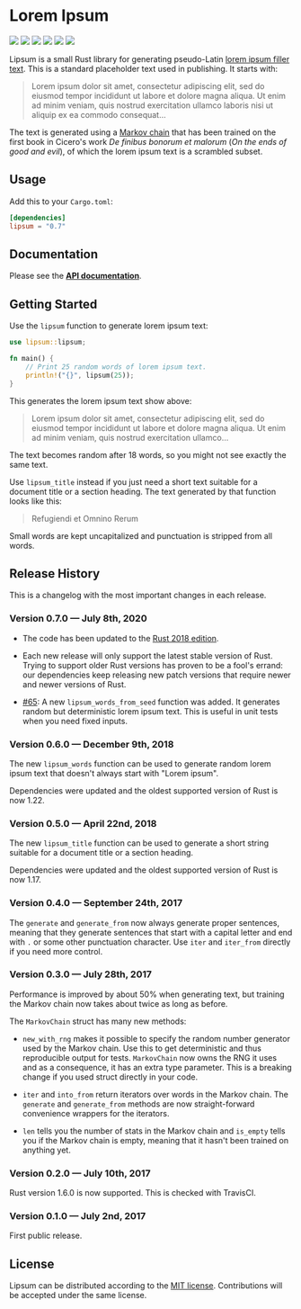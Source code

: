 # Lorem Ipsum

[![](https://img.shields.io/crates/v/lipsum.svg)][crates-io]
[![](https://docs.rs/lipsum/badge.svg)][api-docs]
[![](https://img.shields.io/badge/rustc-1.31.0-blue.svg)][rust-2018]
[![](https://travis-ci.org/mgeisler/lipsum.svg?branch=master)][travis-ci]
[![](https://ci.appveyor.com/api/projects/status/github/mgeisler/lipsum?branch=master&svg=true)][appveyor]
[![](https://codecov.io/gh/mgeisler/lipsum/branch/master/graph/badge.svg)][codecov]

Lipsum is a small Rust library for generating pseudo-Latin [lorem
ipsum filler text][lorem ipsum]. This is a standard placeholder text
used in publishing. It starts with:

> Lorem ipsum dolor sit amet, consectetur adipiscing elit, sed do
> eiusmod tempor incididunt ut labore et dolore magna aliqua. Ut enim
> ad minim veniam, quis nostrud exercitation ullamco laboris nisi ut
> aliquip ex ea commodo consequat…

The text is generated using a [Markov chain] that has been trained on
the first book in Cicero's work *De finibus bonorum et malorum* (*On
the ends of good and evil*), of which the lorem ipsum text is a
scrambled subset.

## Usage

Add this to your `Cargo.toml`:
```toml
[dependencies]
lipsum = "0.7"
```

## Documentation

Please see the **[API documentation][api-docs]**.


## Getting Started

Use the `lipsum` function to generate lorem ipsum text:
```rust
use lipsum::lipsum;

fn main() {
    // Print 25 random words of lorem ipsum text.
    println!("{}", lipsum(25));
}
```

This generates the lorem ipsum text show above:

> Lorem ipsum dolor sit amet, consectetur adipiscing elit, sed do
> eiusmod tempor incididunt ut labore et dolore magna aliqua. Ut enim
> ad minim veniam, quis nostrud exercitation ullamco…

The text becomes random after 18 words, so you might not see exactly
the same text.

Use `lipsum_title` instead if you just need a short text suitable for
a document title or a section heading. The text generated by that
function looks like this:

> Refugiendi et Omnino Rerum

Small words are kept uncapitalized and punctuation is stripped from
all words.


## Release History

This is a changelog with the most important changes in each release.

### Version 0.7.0 — July 8th, 2020

* The code has been updated to the [Rust 2018 edition][rust-2018].

* Each new release will only support the latest stable version of
  Rust. Trying to support older Rust versions has proven to be a
  fool's errand: our dependencies keep releasing new patch versions
  that require newer and newer versions of Rust.

* [#65](https://github.com/mgeisler/lipsum/pull/65): A new
  `lipsum_words_from_seed` function was added. It generates random but
  deterministic lorem ipsum text. This is useful in unit tests when
  you need fixed inputs.

### Version 0.6.0 — December 9th, 2018

The new `lipsum_words` function can be used to generate random lorem
ipsum text that doesn't always start with "Lorem ipsum".

Dependencies were updated and the oldest supported version of Rust is
now 1.22.

### Version 0.5.0 — April 22nd, 2018

The new `lipsum_title` function can be used to generate a short string
suitable for a document title or a section heading.

Dependencies were updated and the oldest supported version of Rust is
now 1.17.

### Version 0.4.0 — September 24th, 2017

The `generate` and `generate_from` now always generate proper
sentences, meaning that they generate sentences that start with a
capital letter and end with `.` or some other punctuation character.
Use `iter` and `iter_from` directly if you need more control.

### Version 0.3.0 — July 28th, 2017

Performance is improved by about 50% when generating text, but
training the Markov chain now takes about twice as long as before.

The `MarkovChain` struct has many new methods:

* `new_with_rng` makes it possible to specify the random number
  generator used by the Markov chain. Use this to get deterministic
  and thus reproducible output for tests. `MarkovChain` now owns the
  RNG it uses and as a consequence, it has an extra type parameter.
  This is a breaking change if you used struct directly in your code.

* `iter` and `into_from` return iterators over words in the Markov
  chain. The `generate` and `generate_from` methods are now
  straight-forward convenience wrappers for the iterators.

* `len` tells you the number of stats in the Markov chain and
  `is_empty` tells you if the Markov chain is empty, meaning that it
  hasn't been trained on anything yet.

### Version 0.2.0 — July 10th, 2017

Rust version 1.6.0 is now supported. This is checked with TravisCI.

### Version 0.1.0 — July 2nd, 2017

First public release.


## License

Lipsum can be distributed according to the [MIT license][mit].
Contributions will be accepted under the same license.


[crates-io]: https://crates.io/crates/lipsum
[api-docs]: https://docs.rs/lipsum/
[codecov]: https://codecov.io/gh/mgeisler/lipsum
[lorem ipsum]: https://en.wikipedia.org/wiki/Lorem_ipsum
[Markov chain]: https://en.wikipedia.org/wiki/Markov_chain
[travis-ci]: https://travis-ci.org/mgeisler/lipsum
[appveyor]: https://ci.appveyor.com/project/mgeisler/lipsum
[rust-2018]: https://doc.rust-lang.org/edition-guide/rust-2018/
[mit]: LICENSE
